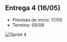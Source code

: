 ## Entrega 4 (16/05)

- Previsão de inicio: 17/05
- Termino: 05/06

![Sprint 4](https://github.com/EricaSantos2109/API-SPC/blob/main/relatorios-sprint/imagens/sprint-quatro.png)